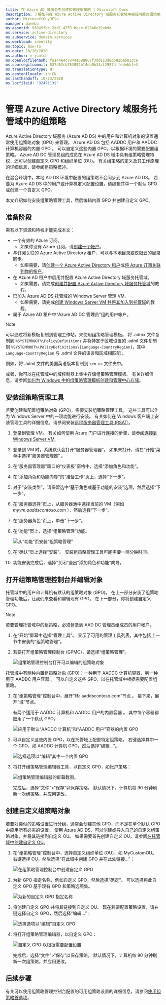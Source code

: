 ```yaml
---
title: 在 Azure AD 域服务中创建和管理组策略 | Microsoft Docs
description: 了解如何在 Azure Active Directory 域服务托管域中编辑内置的组策略对象 (GPO) 并创建自己的自定义策略。
author: MicrosoftGuyJFlo
manager: daveba
ms.assetid: 938a5fbc-2dd1-4759-bcce-628a6e19ab9d
ms.service: active-directory
ms.subservice: domain-services
ms.workload: identity
ms.topic: how-to
ms.date: 10/20/2020
ms.author: v-junlch
ms.openlocfilehash: fa144e4c7844a698867f3dd113d8d582beb013ce
ms.sourcegitcommit: 537d52cb783892b14eb9b33cf29874ffedebbfe3
ms.translationtype: HT
ms.contentlocale: zh-CN
ms.lasthandoff: 10/23/2020
ms.locfileid: "92471139"
---
```

# <a name="administer-group-policy-in-an-azure-active-directory-domain-services-managed-domain"></a>管理 Azure Active Directory 域服务托管域中的组策略

Azure Active Directory 域服务 (Azure AD DS) 中的用户和计算机对象的设置通常使用组策略对象 (GPO) 来管理。 Azure AD DS 包括 AADDC 用户和 AADDC 计算机容器的内置 GPO 。 可以自定义这些内置 GPO，以根据环境的需要配置组策略。 Azure AD DC 管理员组的成员在 Azure AD DS 域中具有组策略管理特权，还可以创建自定义 GPO 和组织单位 (OU)。 有关组策略的定义及其工作原理的详细信息，请参阅[组策略概述][group-policy-overview]。

在混合环境中，本地 AD DS 环境中配置的组策略不会同步到 Azure AD DS。 若要为 Azure AD DS 中的用户或计算机定义配置设置，请编辑其中一个默认 GPO 或创建一个自定义 GPO。

本文介绍如何安装组策略管理工具，然后编辑内置 GPO 并创建自定义 GPO。

## <a name="before-you-begin"></a>准备阶段

需有以下资源和特权才能完成本文：

* 一个有效的 Azure 订阅。
    * 如果你没有 Azure 订阅，请[创建一个帐户](https://www.azure.cn/pricing/1rmb-trial)。
* 与订阅关联的 Azure Active Directory 租户，可以与本地目录或仅限云的目录同步。
    * 如果需要，请[创建一个 Azure Active Directory 租户][create-azure-ad-tenant]或[将 Azure 订阅关联到你的帐户][associate-azure-ad-tenant]。
* 在 Azure AD 租户中启用并配置 Azure Active Directory 域服务托管域。
    * 如果需要，请完成[创建并配置 Azure Active Directory 域服务托管域][create-azure-ad-ds-instance]的教程。
* 已加入 Azure AD DS 托管域的 Windows Server 管理 VM。
    * 如果需要，请完成[创建 Windows Server VM 并将其加入到托管域][create-join-windows-vm]的教程。
* 属于 Azure AD 租户中“Azure AD DC 管理员”组的用户帐户。

> [!NOTE]
> 可以通过将新模板复制到管理工作站，来使用组策略管理模板。 将 .admx 文件复制到 `%SYSTEMROOT%\PolicyDefinitions` 并将特定于区域设置的 .adml 文件复制到 `%SYSTEMROOT%\PolicyDefinitions\[Language-CountryRegion]`，其中 `Language-CountryRegion` 与 .adml 文件的语言和区域相匹配  。
>
> 例如，将 .adml 文件的美国英语版本复制到 `\en-us` 文件夹中。
>
> 或者，你可以在托管域中的域控制器上集中存储组策略管理模板。 有关详细信息，请参阅[如何为 Windows 中的组策略管理模板创建和管理中心存储](https://support.microsoft.com/help/3087759/how-to-create-and-manage-the-central-store-for-group-policy-administra)。

## <a name="install-group-policy-management-tools"></a>安装组策略管理工具

若要创建和配置组策略对象 (GPO)，需要安装组策略管理工具。 这些工具可以作为 Windows Server 中的一项功能进行安装。 有关如何在 Windows 客户端上安装管理工具的详细信息，请参阅安装[远程服务器管理工具 (RSAT)][install-rsat]。

1. 登录到管理 VM。 有关如何使用 Azure 门户进行连接的步骤，请参阅[连接到 Windows Server VM][connect-windows-server-vm]。
1. 登录到 VM 时，系统默认会打开“服务器管理器”。 如果未打开，请在“开始”菜单中选择“服务器管理器” 。
1. 在“服务器管理器”窗口的“仪表板”窗格中，选择“添加角色和功能”。
1. 在“添加角色和功能向导”的“准备工作”页上，选择“下一步”。
1. 对于“安装类型”，请保留选中“基于角色或基于功能的安装”选项，然后选择“下一步”。
1. 在“服务器选择”页上，从服务器池中选择当前的 VM（例如 *myvm.aaddscontoso.com* ），然后选择“下一步”。
1. 在“服务器角色”页上，单击“下一步”。
1. 在“功能”页上，选择“组策略管理”功能。 

    ![从“功能”页安装“组策略管理”](./media/active-directory-domain-services-admin-guide/install-rsat-server-manager-add-roles-gp-management.png)

1. 在“确认”页上选择“安装”。  安装组策略管理工具可能需要一两分钟时间。
1. 功能安装完成后，选择“关闭”退出“添加角色和功能”向导。 

## <a name="open-the-group-policy-management-console-and-edit-an-object"></a>打开组策略管理控制台并编辑对象

托管域中的用户和计算机有默认的组策略对象 (GPO)。 在上一部分安装了组策略管理功能后，让我们来查看和编辑现有 GPO。 在下一部分，你将创建自定义 GPO。

> [!NOTE]
> 若要管理托管域中的组策略，必须登录到 AAD DC 管理员组成员的用户帐户。

1. 在“开始”屏幕中选择“管理工具”。 显示了可用的管理工具列表，其中包括上一节中安装的“组策略管理”。
1. 若要打开组策略管理控制台 (GPMC)，请选择“组策略管理”。

    ![组策略管理控制台打开可以编辑的组策略对象](./media/active-directory-domain-services-admin-guide/gp-management-console.png)

托管域中有两种内置组策略对象 (GPO)：一种用于 AADDC 计算机容器，另一种用于 AADDC 用户容器 。 可以自定义这些 GPO，以在托管域中根据需要配置组策略。

1. 在“组策略管理”控制台中，展开“林: aaddscontoso.com”节点 。 接下来，展开“域”节点。

    有两个适用于 AADDC 计算机和 AADDC 用户的内置容器 。 其中每个容器都应用了一个默认 GPO。

    ![应用于默认“AADDC 计算机”和“AADDC 用户”容器的内置 GPO](./media/active-directory-domain-services-admin-guide/builtin-gpos.png)

1. 可以自定义这些内置 GPO，以在托管域上配置特定组策略。 右键选择其中一个 GPO，如 AADDC 计算机 GPO，然后选择“编辑...”。

    ![选择选项以“编辑”其中一个内置 GPO](./media/active-directory-domain-services-admin-guide/edit-builtin-gpo.png)

1. 将打开组策略管理编辑器工具，以自定义 GPO，如帐户策略：

    ![组策略管理编辑器的屏幕截图。](./media/active-directory-domain-services-admin-guide/gp-editor.png)

    完成后，选择“文件”>“保存”以保存策略。 默认情况下，计算机每 90 分钟刷新一次组策略，并应用更改。

## <a name="create-a-custom-group-policy-object"></a>创建自定义组策略对象

若要对类似的策略设置进行分组，通常会创建其他 GPO，而不是在单个默认 GPO 中应用所有必需的设置。 使用 Azure AD DS，可以创建或导入自己的自定义组策略对象，并将其链接到自定义 OU。 如果需要首先创建自定义 OU，请参阅[在托管域中创建自定义 OU](create-ou.md)。

1. 在“组策略管理”控制台中，选择自定义组织单位 (OU)，如 MyCustomOU。 右键选择 OU，然后选择“在此域中创建 GPO 并在此处链接...”：

    ![在组策略管理控制台中创建自定义 GPO](./media/active-directory-domain-services-admin-guide/gp-create-gpo.png)

1. 为新 GPO 指定名称，例如自定义 GPO，然后选择“确定”。 可以选择将此自定义 GPO 基于现有 GPO 和策略选项集。

    ![为新的自定义 GPO 指定名称](./media/active-directory-domain-services-admin-guide/gp-specify-gpo-name.png)

1. 将创建自定义 GPO 并将其链接到自定义 OU。 现在若要配置策略设置，请右键选择自定义 GPO，然后选择“编辑...”：

    ![选择选项以“编辑”自定义 GPO](./media/active-directory-domain-services-admin-guide/gp-gpo-created.png)

1. 将打开组策略管理编辑器，以自定义 GPO：

    ![自定义 GPO 以根据需要配置设置](./media/active-directory-domain-services-admin-guide/gp-customize-gpo.png)

    完成后，选择“文件”>“保存”以保存策略。 默认情况下，计算机每 90 分钟刷新一次组策略，并应用更改。

## <a name="next-steps"></a>后续步骤

有关可以使用组策略管理控制台配置的可用组策略设置的详细信息，请参阅[使用组策略首选项][group-policy-console]。

<!-- INTERNAL LINKS -->
[create-azure-ad-tenant]: ../active-directory/fundamentals/sign-up-organization.md
[associate-azure-ad-tenant]: ../active-directory/fundamentals/active-directory-how-subscriptions-associated-directory.md
[create-azure-ad-ds-instance]: tutorial-create-instance.md
[create-join-windows-vm]: join-windows-vm.md
[tutorial-create-management-vm]: tutorial-create-management-vm.md
[connect-windows-server-vm]: join-windows-vm.md#connect-to-the-windows-server-vm

<!-- EXTERNAL LINKS -->
[group-policy-overview]: https://docs.microsoft.com/previous-versions/windows/it-pro/windows-server-2012-R2-and-2012/hh831791(v=ws.11)
[install-rsat]: https://docs.microsoft.com/windows-server/remote/remote-server-administration-tools#BKMK_Thresh
[group-policy-console]: https://docs.microsoft.com/previous-versions/windows/it-pro/windows-server-2012-R2-and-2012/dn789194(v=ws.11)

